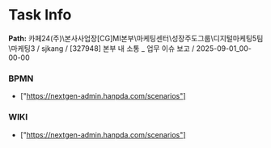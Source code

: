 # Task Info

**Path:** 카페24(주)\본사사업장\[CG]MI본부\마케팅센터\성장주도그룹\디지털마케팅5팀\마케팅3 / sjkang / [327948] 본부 내 소통 _ 업무 이슈 보고 / 2025-09-01_00-00-00

### BPMN
- ["https://nextgen-admin.hanpda.com/scenarios"]

### WIKI
- ["https://nextgen-admin.hanpda.com/scenarios"]

